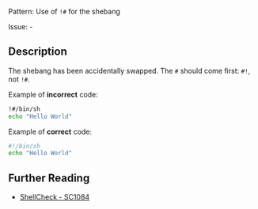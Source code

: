 Pattern: Use of `!#` for the shebang

Issue: -

## Description

The shebang has been accidentally swapped. The `#` should come first: `#!`, not `!#`.

Example of **incorrect** code:

```sh
!#/bin/sh
echo "Hello World"
```

Example of **correct** code:

```sh
#!/bin/sh
echo "Hello World"
```

## Further Reading

* [ShellCheck - SC1084](https://github.com/koalaman/shellcheck/wiki/SC1084)
